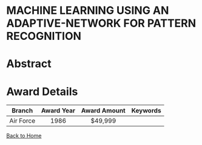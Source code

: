 
MACHINE LEARNING USING AN ADAPTIVE-NETWORK FOR PATTERN RECOGNITION
==================================================================

# Abstract


  

# Award Details

|Branch|Award Year|Award Amount|Keywords|
| :---: | :---: | :---: | :---: |
|Air Force|1986|$49,999||
  
  


[Back to Home](https://github.com/chrischow/dod_sbir_awards/Reports/CC/#885)